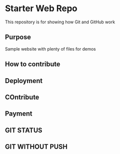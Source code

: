 # Starter Web Repo

This repository is for showing how Git and GitHub work

## Purpose

Sample website with plenty of files for demos

## How to contribute

## Deployment

## COntribute

## Payment

## GIT STATUS 

## GIT WITHOUT PUSH 